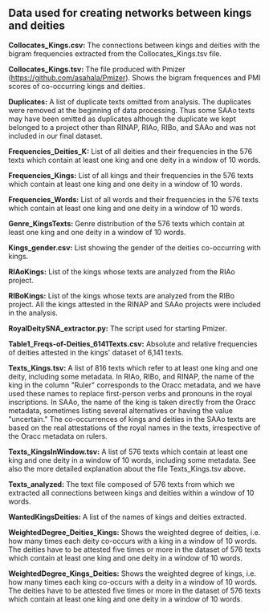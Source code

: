 ## Data used for creating networks between kings and deities

<b>Collocates_Kings.csv:</b> The connections between kings and deities with the bigram frequencies extracted from the Collocates_Kings.tsv file.

<b>Collocates_Kings.tsv:</b> The file produced with Pmizer (https://github.com/asahala/Pmizer). Shows the bigram frequences and PMI scores of co-occurring kings and deities.

<b>Duplicates:</b> A list of duplicate texts omitted from analysis. The duplicates were removed at the beginning of data processing. Thus some SAAo texts may have been omitted as duplicates although the duplicate we kept belonged to a project other than RINAP, RIAo, RIBo, and SAAo and was not included in our final dataset.

<b>Frequencies_Deities_K:</b> List of all deities and their frequencies in the 576 texts which contain at least one king and one deity in a window of 10 words.

<b>Frequencies_Kings:</b> List of all kings and their frequencies in the 576 texts which contain at least one king and one deity in a window of 10 words.

<b>Frequencies_Words:</b> List of all words and their frequencies in the 576 texts which contain at least one king and one deity in a window of 10 words.

<b>Genre_KingsTexts:</b> Genre distribution of the 576 texts which contain at least one king and one deity in a window of 10 words.

<b>Kings_gender.csv:</b> List showing the gender of the deities co-occurring with kings.

<b>RIAoKings:</b> List of the kings whose texts are analyzed from the RIAo project.

<b>RIBoKings:</b> List of the kings whose texts are analyzed from the RIBo project. All the kings attested in the RINAP and SAAo projects were included in the analysis.

<b>RoyalDeitySNA_extractor.py:</b> The script used for starting Pmizer.

<b>Table1_Freqs-of-Deities_6141Texts.csv:</b> Absolute and relative frequencies of deities attested in the kings' dataset of 6,141 texts.

<b>Texts_Kings.tsv:</b> A list of 816 texts which refer to at least one king and one deity, including some metadata. In RIAo, RIBo, and RINAP, the name of the king in the column "Ruler" corresponds to the Oracc metadata, and we have used these names to replace first-person verbs and pronouns in the royal inscriptions. In SAAo, the name of the king is taken directly from the Oracc metadata, sometimes listing several alternatives or having the value "uncertain." The co-occurrences of kings and deities in the SAAo texts are based on the real attestations of the royal names in the texts, irrespective of the Oracc metadata on rulers.

<b>Texts_KingsInWindow.tsv:</b> A list of 576 texts which contain at least one king and one deity in a window of 10 words, including some metadata. See also the more detailed explanation about the file Texts_Kings.tsv above.

<b>Texts_analyzed:</b> The text file composed of 576 texts from which we extracted all connections between kings and deities within a window of 10 words.

<b>WantedKingsDeities:</b> A list of the names of kings and deities extracted.

<b>WeightedDegree_Deities_Kings:</b> Shows the weighted degree of deities, i.e. how many times each deity co-occurs with a king in a window of 10 words. The deities have to be attested five times or more in the dataset of 576 texts which contain at least one king and one deity in a window of 10 words.

<b>WeightedDegree_Kings_Deities:</b> Shows the weighted degree of kings, i.e. how many times each king co-occurs with a deity in a window of 10 words. The deities have to be attested five times or more in the dataset of 576 texts which contain at least one king and one deity in a window of 10 words.

